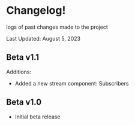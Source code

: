 # Changelog! 

logs of past changes made to the project

Last Updated: August 5, 2023

## Beta v1.1

Additions:

- Added a new stream component: Subscribers

## Beta v1.0

- Initial beta release